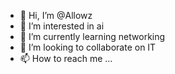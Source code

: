 - 👋 Hi, I’m @Allowz
- 👀 I’m interested in ai
- 🌱 I’m currently learning networking
- 💞️ I’m looking to collaborate on IT
- 📫 How to reach me ...

<!---
Allowz/Allowz is a ✨ special ✨ repository because its `README.md` (this file) appears on your GitHub profile.
You can click the Preview link to take a look at your changes.
--->
